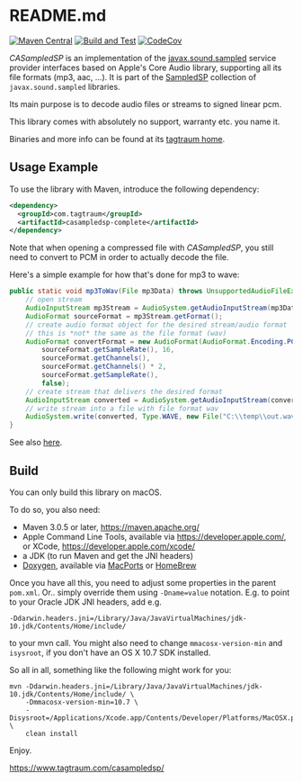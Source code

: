 README.md
==========

[![Maven Central](https://maven-badges.herokuapp.com/maven-central/com.tagtraum/casampledsp-complete/badge.svg)](https://maven-badges.herokuapp.com/maven-central/com.tagtraum/casampledsp-complete)
[![Build and Test](https://github.com/hendriks73/casampledsp/workflows/Build%20and%20Test/badge.svg)](https://github.com/hendriks73/casampledsp/actions)
[![CodeCov](https://codecov.io/gh/hendriks73/casampledsp/branch/master/graph/badge.svg?token=H98FM0SKQL)](https://codecov.io/gh/hendriks73/casampledsp/branch/master)

*CASampledSP* is an implementation of the
[javax.sound.sampled](https://docs.oracle.com/en/java/javase/11/docs/api/java.desktop/javax/sound/sampled/spi/package-summary.html)
service provider interfaces based on Apple's Core Audio library, supporting all its file formats (mp3, aac, ...).
It is part of the [SampledSP](https://www.tagtraum.com/sampledsp.html) collection of `javax.sound.sampled`
libraries.

Its main purpose is to decode audio files or streams to signed linear pcm.

This library comes with absolutely no support, warranty etc. you name it.

Binaries and more info can be found at its [tagtraum home](https://www.tagtraum.com/casampledsp/).

Usage Example
-------------

To use the library with Maven, introduce the following dependency:
          
```xml
<dependency>
  <groupId>com.tagtraum</groupId>
  <artifactId>casampledsp-complete</artifactId>
</dependency>
```

Note that when opening a compressed file with *CASampledSP*, you still need to
convert to PCM in order to actually decode the file.

Here's a simple example for how that's done for mp3 to wave: 

```java
public static void mp3ToWav(File mp3Data) throws UnsupportedAudioFileException, IOException {
    // open stream
    AudioInputStream mp3Stream = AudioSystem.getAudioInputStream(mp3Data);
    AudioFormat sourceFormat = mp3Stream.getFormat();
    // create audio format object for the desired stream/audio format
    // this is *not* the same as the file format (wav)
    AudioFormat convertFormat = new AudioFormat(AudioFormat.Encoding.PCM_SIGNED, 
        sourceFormat.getSampleRate(), 16, 
        sourceFormat.getChannels(), 
        sourceFormat.getChannels() * 2,
        sourceFormat.getSampleRate(),
        false);
    // create stream that delivers the desired format
    AudioInputStream converted = AudioSystem.getAudioInputStream(convertFormat, mp3Stream);
    // write stream into a file with file format wav
    AudioSystem.write(converted, Type.WAVE, new File("C:\\temp\\out.wav"));
}
```

See also [here](https://stackoverflow.com/a/41850901/942774).


Build
-----

You can only build this library on macOS.

To do so, you also need:

- Maven 3.0.5 or later, https://maven.apache.org/
- Apple Command Line Tools, available via https://developer.apple.com/,
  or XCode, https://developer.apple.com/xcode/
- a JDK (to run Maven and get the JNI headers)
- [Doxygen](http://www.doxygen.org), available via [MacPorts](https://www.macports.org) or [HomeBrew](https://brew.sh)

Once you have all this, you need to adjust some properties in the parent `pom.xml`.
Or.. simply override them using `-Dname=value` notation. E.g. to point to your
Oracle JDK JNI headers, add e.g.

    -Ddarwin.headers.jni=/Library/Java/JavaVirtualMachines/jdk-10.jdk/Contents/Home/include/

to your mvn call. You might also need to change `mmacosx-version-min` and `isysroot`, if you
don't have an OS X 10.7 SDK installed.

So all in all, something like the following might work for you:

    mvn -Ddarwin.headers.jni=/Library/Java/JavaVirtualMachines/jdk-10.jdk/Contents/Home/include/ \
        -Dmmacosx-version-min=10.7 \
        -Disysroot=/Applications/Xcode.app/Contents/Developer/Platforms/MacOSX.platform/Developer/SDKs/MacOSX.sdk/ \
        clean install

Enjoy.

https://www.tagtraum.com/casampledsp/